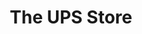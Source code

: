 ---
title: "The UPS Store"
url: /greenwood-village/the-ups-store-east-arapahoe-road/
shop: copyshop
---